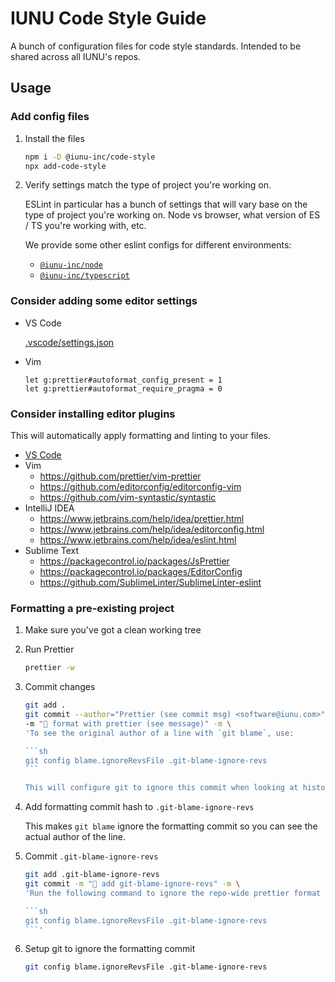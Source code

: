 # IUNU Code Style Guide

A bunch of configuration files for code style standards. Intended to be shared across all IUNU's repos.

## Usage

### Add config files

1. Install the files

    ```sh
    npm i -D @iunu-inc/code-style
    npx add-code-style
    ```

1. Verify settings match the type of project you're working on.

    ESLint in particular has a bunch of settings that will vary base on the type of project you're working on. Node vs browser, what version of ES / TS you're working with, etc.

    We provide some other eslint configs for different environments:

    - [`@iunu-inc/node`](/eslint-config-node/README.md)
    - [`@iunu-inc/typescript`](/eslint-config-typescript/README.md)

### Consider adding some editor settings

-   VS Code

    [.vscode/settings.json](.vscode/settings.json)

-   Vim

    ```vim
    let g:prettier#autoformat_config_present = 1
    let g:prettier#autoformat_require_pragma = 0
    ```

### Consider installing editor plugins

This will automatically apply formatting and linting to your files.

-   [VS Code](.vscode/extensions.json)
-   Vim
    -   https://github.com/prettier/vim-prettier
    -   https://github.com/editorconfig/editorconfig-vim
    -   https://github.com/vim-syntastic/syntastic
-   IntelliJ IDEA
    -   https://www.jetbrains.com/help/idea/prettier.html
    -   https://www.jetbrains.com/help/idea/editorconfig.html
    -   https://www.jetbrains.com/help/idea/eslint.html
-   Sublime Text
    -   https://packagecontrol.io/packages/JsPrettier
    -   https://packagecontrol.io/packages/EditorConfig
    -   https://github.com/SublimeLinter/SublimeLinter-eslint

### Formatting a pre-existing project

1. Make sure you've got a clean working tree
1. Run Prettier

    ```sh
    prettier -w
    ```

1. Commit changes

    ````sh
    git add .
    git commit --author="Prettier (see commit msg) <software@iunu.com>" \
    -m "🎨 format with prettier (see message)" -m \
    'To see the original author of a line with `git blame`, use:

    ```sh
    git config blame.ignoreRevsFile .git-blame-ignore-revs
    ```

    This will configure git to ignore this commit when looking at history for `blame`.'
    ````

1. Add formatting commit hash to `.git-blame-ignore-revs`

    This makes `git blame` ignore the formatting commit so you can see the actual author of the line.

1. Commit `.git-blame-ignore-revs`

    ````sh
    git add .git-blame-ignore-revs
    git commit -m "🔧 add git-blame-ignore-revs" -m \
    'Run the following command to ignore the repo-wide prettier format

    ```sh
    git config blame.ignoreRevsFile .git-blame-ignore-revs
    ```'
    ````

1. Setup git to ignore the formatting commit

    ```sh
    git config blame.ignoreRevsFile .git-blame-ignore-revs
    ```
